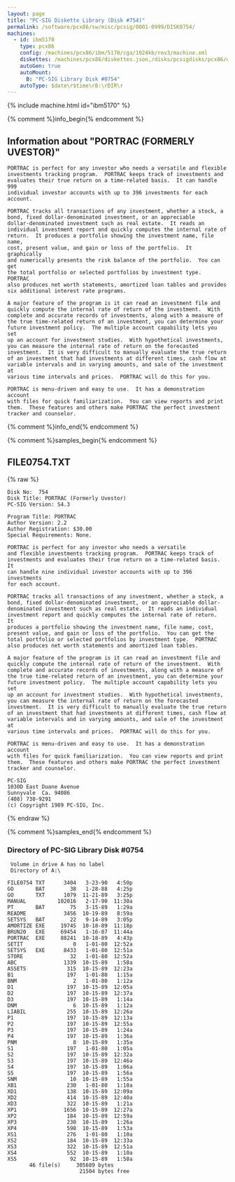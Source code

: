 ```yaml
---
layout: page
title: "PC-SIG Diskette Library (Disk #754)"
permalink: /software/pcx86/sw/misc/pcsig/0001-0999/DISK0754/
machines:
  - id: ibm5170
    type: pcx86
    config: /machines/pcx86/ibm/5170/cga/1024kb/rev3/machine.xml
    diskettes: /machines/pcx86/diskettes.json,/disks/pcsigdisks/pcx86/diskettes.json
    autoGen: true
    autoMount:
      B: "PC-SIG Library Disk #0754"
    autoType: $date\r$time\rB:\rDIR\r
---
```


{% include machine.html id="ibm5170" %}

{% comment %}info_begin{% endcomment %}

## Information about "PORTRAC (FORMERLY UVESTOR)"

    PORTRAC is perfect for any investor who needs a versatile and flexible
    investments tracking program.  PORTRAC keeps track of investments and
    evaluates their true return on a time-related basis.  It can handle 999
    individual investor accounts with up to 396 investments for each
    account.
    
    PORTRAC tracks all transactions of any investment, whether a stock, a
    bond, fixed dollar-denominated investment, or an appreciable
    dollar-denominated investment such as real estate.  It reads an
    individual investment report and quickly computes the internal rate of
    return.  It produces a portfolio showing the investment name, file name,
    cost, present value, and gain or loss of the portfolio.  It graphically
    and numerically presents the risk balance of the portfolio.  You can get
    the total portfolio or selected portfolios by investment type.  PORTRAC
    also produces net worth statements, amortized loan tables and provides
    six additional interest rate programs.
    
    A major feature of the program is it can read an investment file and
    quickly compute the internal rate of return of the investment.  With
    complete and accurate records of investments, along with a measure of
    the true time-related return of an investment, you can determine your
    future investment policy.  The multiple account capability lets you set
    up an account for investment studies.  With hypothetical investments,
    you can measure the internal rate of return on the forecasted
    investment.  It is very difficult to manually evaluate the true return
    of an investment that had investments at different times, cash flow at
    variable intervals and in varying amounts, and sale of the investment at
    various time intervals and prices.  PORTRAC will do this for you.
    
    PORTRAC is menu-driven and easy to use.  It has a demonstration account
    with files for quick familiarization.  You can view reports and print
    them.  These features and others make PORTRAC the perfect investment
    tracker and counselor.
{% comment %}info_end{% endcomment %}

{% comment %}samples_begin{% endcomment %}

## FILE0754.TXT

{% raw %}
```
Disk No:  754                                                           
Disk Title: PORTRAC (Formerly Uvestor)                                  
PC-SIG Version: S4.3                                                    
                                                                        
Program Title: PORTRAC                                                 
Author Version: 2.2                                                     
Author Registration: $30.00                                             
Special Requirements: None.                                             
                                                                        
PORTRAC is perfect for any investor who needs a versatile               
and flexible investments tracking program.  PORTRAC keeps track of      
investments and evaluates their true return on a time-related basis.  It
can handle nine individual investor accounts with up to 396 investments 
for each account.                                                       
                                                                        
PORTRAC tracks all transactions of any investment, whether a stock, a   
bond, fixed dollar-denominated investment, or an appreciable dollar-    
denominated investment such as real estate.  It reads an individual     
investment report and quickly computes the internal rate of return.  It 
produces a portfolio showing the investment name, file name, cost,      
present value, and gain or loss of the portfolio.  You can get the      
total portfolio or selected portfolios by investment type.  PORTRAC     
also produces net worth statements and amortized loan tables.           
                                                                        
A major feature of the program is it can read an investment file and    
quickly compute the internal rate of return of the investment.  With    
complete and accurate records of investments, along with a measure of   
the true time-related return of an investment, you can determine your   
future investment policy.  The multiple account capability lets you set 
up an account for investment studies.  With hypothetical investments,   
you can measure the internal rate of return on the forecasted           
investment.  It is very difficult to manually evaluate the true return  
of an investment that had investments at different times, cash flow at  
variable intervals and in varying amounts, and sale of the investment at
various time intervals and prices.  PORTRAC will do this for you.       
                                                                        
PORTRAC is menu-driven and easy to use.  It has a demonstration account 
with files for quick familiarization.  You can view reports and print   
them.  These features and others make PORTRAC the perfect investment    
tracker and counselor.                                                  
                                                                        
PC-SIG                                                                  
1030D East Duane Avenue                                                 
Sunnyvale  Ca. 94086                                                    
(408) 730-9291                                                          
(c) Copyright 1989 PC-SIG, Inc.                                         
```
{% endraw %}

{% comment %}samples_end{% endcomment %}

### Directory of PC-SIG Library Disk #0754

     Volume in drive A has no label
     Directory of A:\

    FILE0754 TXT      3404   3-23-90   4:50p
    GO       BAT        38   1-28-88   4:25p
    GO       TXT      1079  11-21-89   3:25p
    MANUAL          102016   2-17-90  11:30a
    PT       BAT        75   3-15-89   1:29a
    README            3456  10-19-89   8:59a
    SETSYS   BAT        22   9-14-89   3:05p
    AMORTIZE EXE     19745  10-18-89  11:18p
    BRUN20   EXE     69454   1-16-87  11:44a
    PORTRAC  EXE     88241  10-18-89   4:43p
    SETIT                0   1-01-80  12:52a
    SETSYS   EXE      8433   1-01-80  12:51a
    STORE               32   1-01-80  12:52a
    ABC               1339  10-15-89   1:58a
    ASSETS             315  10-15-89  12:23a
    B1                 197   1-01-80   1:15a
    BNM                  2   1-01-80   1:12a
    D1                 197  10-15-89  12:05a
    D2                 197  10-15-89  12:37a
    D3                 197  10-15-89   1:14a
    DNM                  6  10-15-89   1:12a
    LIABIL             255  10-15-89  12:26a
    P1                 197  10-15-89  12:13a
    P2                 197  10-15-89  12:55a
    P3                 197  10-15-89   1:24a
    P4                 197  10-15-89   1:36a
    PNM                  8  10-15-89   1:35a
    S1                 197   1-01-80   1:05a
    S2                 197  10-15-89  12:32a
    S3                 197  10-15-89  12:46a
    S4                 197  10-15-89   1:06a
    S5                 197  10-15-89   1:56a
    SNM                 10  10-15-89   1:55a
    XB1                230   1-01-80   1:18a
    XD1                138  10-15-89  12:09a
    XD2                414  10-15-89  12:40a
    XD3                322  10-15-89   1:21a
    XP1               1656  10-15-89  12:27a
    XP2                184  10-15-89  12:59a
    XP3                230  10-15-89   1:26a
    XP4                598  10-15-89   1:53a
    XS1                276   1-01-80   1:10a
    XS2                184  10-15-89  12:33a
    XS3                322  10-15-89  12:51a
    XS4                552  10-15-89   1:10a
    XS5                 92  10-15-89   1:58a
           46 file(s)     305689 bytes
                           21504 bytes free
